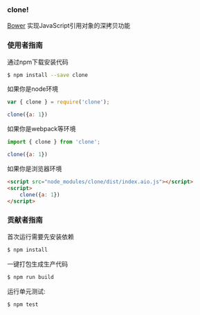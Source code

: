 ### clone!
[Bower](https://img.shields.io/bower/l/clone)
实现JavaScript引用对象的深拷贝功能

### 使用者指南

通过npm下载安装代码

```bash
$ npm install --save clone
```

如果你是node环境

```js
var { clone } = require('clone');

clone({a: 1})
```

如果你是webpack等环境

```js
import { clone } from 'clone';

clone({a: 1})
```

如果你是浏览器环境

```html
<script src="node_modules/clone/dist/index.aio.js"></script>
<script>
    clone({a: 1})
</script>
```

### 贡献者指南
首次运行需要先安装依赖

```bash
$ npm install
```

一键打包生成生产代码

```bash
$ npm run build
```

运行单元测试:

```bash
$ npm test
